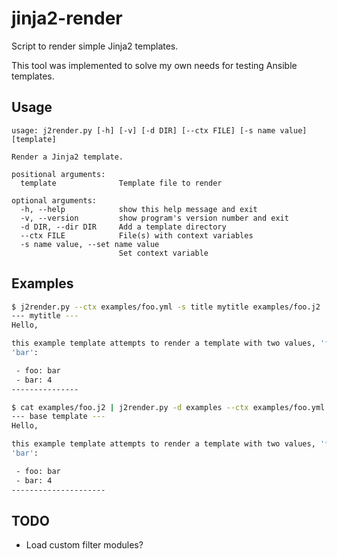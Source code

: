 # jinja2-render

Script to render simple Jinja2 templates.

This tool was implemented to solve my own needs for testing Ansible templates.


## Usage

```
usage: j2render.py [-h] [-v] [-d DIR] [--ctx FILE] [-s name value] [template]

Render a Jinja2 template.

positional arguments:
  template              Template file to render

optional arguments:
  -h, --help            show this help message and exit
  -v, --version         show program's version number and exit
  -d DIR, --dir DIR     Add a template directory
  --ctx FILE            File(s) with context variables
  -s name value, --set name value
                        Set context variable
```


## Examples

```bash
$ j2render.py --ctx examples/foo.yml -s title mytitle examples/foo.j2
--- mytitle ---
Hello,

this example template attempts to render a template with two values, 'foo' and
'bar':

 - foo: bar
 - bar: 4
---------------
```


```bash
$ cat examples/foo.j2 | j2render.py -d examples --ctx examples/foo.yml
--- base template ---
Hello,

this example template attempts to render a template with two values, 'foo' and
'bar':

 - foo: bar
 - bar: 4
---------------------
```

## TODO

- Load custom filter modules?
